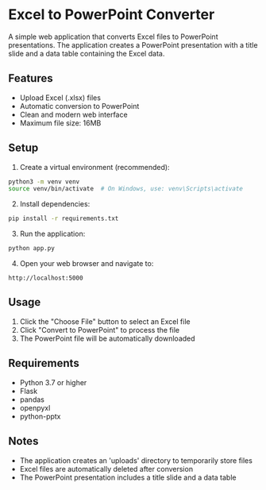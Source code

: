 # Excel to PowerPoint Converter

A simple web application that converts Excel files to PowerPoint presentations. The application creates a PowerPoint presentation with a title slide and a data table containing the Excel data.

## Features

- Upload Excel (.xlsx) files
- Automatic conversion to PowerPoint
- Clean and modern web interface
- Maximum file size: 16MB

## Setup

1. Create a virtual environment (recommended):
```bash
python3 -m venv venv
source venv/bin/activate  # On Windows, use: venv\Scripts\activate
```

2. Install dependencies:
```bash
pip install -r requirements.txt
```

3. Run the application:
```bash
python app.py
```

4. Open your web browser and navigate to:
```
http://localhost:5000
```

## Usage

1. Click the "Choose File" button to select an Excel file
2. Click "Convert to PowerPoint" to process the file
3. The PowerPoint file will be automatically downloaded

## Requirements

- Python 3.7 or higher
- Flask
- pandas
- openpyxl
- python-pptx

## Notes

- The application creates an 'uploads' directory to temporarily store files
- Excel files are automatically deleted after conversion
- The PowerPoint presentation includes a title slide and a data table 